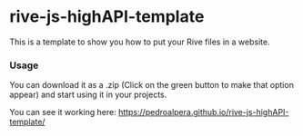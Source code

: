 # rive-js-highAPI-template
This is a template to show you how to put your Rive files in a website.

### Usage
You can download it as a .zip (Click on the green button to make that option appear) and start using it in your projects.

You can see it working here: https://pedroalpera.github.io/rive-js-highAPI-template/
